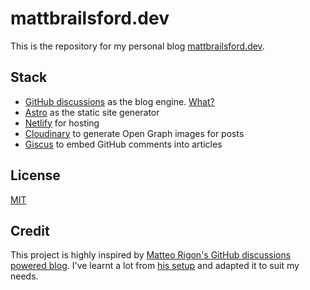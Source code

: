# mattbrailsford.dev

This is the repository for my personal blog [mattbrailsford.dev](https://mattbrailsford.dev).

## Stack
- [GitHub discussions](https://github.com/mattbrailsford/mattbrailsford.dev/discussions) as the blog engine. [What?](https://reego.dev/blog/using-github-discussions-as-your-blog-engine)
- [Astro](https://astro.build) as the static site generator
- [Netlify](https://www.netlify.com) for hosting
- [Cloudinary](https://cloudinary.com) to generate Open Graph images for posts
- [Giscus](https://github.com/giscus/giscus) to embed GitHub comments into articles

## License
[MIT](LICENSE.md)

## Credit
This project is highly inspired by [Matteo Rigon's GitHub discussions powered blog](https://reego.dev/). I've learnt a lot from [his setup](https://github.com/reegodev/reego.dev) and adapted it to suit my needs.
